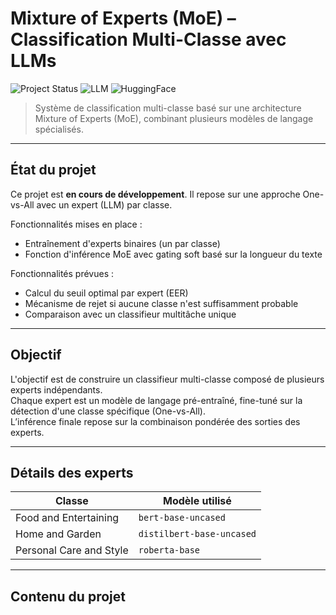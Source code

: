 # Mixture of Experts (MoE) – Classification Multi-Classe avec LLMs

![Project Status](https://img.shields.io/badge/status-en%20construction-yellow)
![LLM](https://img.shields.io/badge/model-BERT%2C%20DistilBERT%2C%20RoBERTa-blue)
![HuggingFace](https://img.shields.io/badge/framework-HuggingFace%20Transformers%20Pytorch-blue)

> Système de classification multi-classe basé sur une architecture Mixture of Experts (MoE), combinant plusieurs modèles de langage spécialisés.

---

## État du projet

Ce projet est **en cours de développement**. Il repose sur une approche One-vs-All avec un expert (LLM) par classe.

Fonctionnalités mises en place :
- Entraînement d'experts binaires (un par classe)
- Fonction d'inférence MoE avec gating soft basé sur la longueur du texte

Fonctionnalités prévues :
- Calcul du seuil optimal par expert (EER)
- Mécanisme de rejet si aucune classe n'est suffisamment probable
- Comparaison avec un classifieur multitâche unique

---

## Objectif

L'objectif est de construire un classifieur multi-classe composé de plusieurs experts indépendants.  
Chaque expert est un modèle de langage pré-entraîné, fine-tuné sur la détection d'une classe spécifique (One-vs-All).  
L’inférence finale repose sur la combinaison pondérée des sorties des experts.

---

## Détails des experts

| Classe                    | Modèle utilisé           |
|---------------------------|---------------------------|
| Food and Entertaining     | `bert-base-uncased`       |
| Home and Garden           | `distilbert-base-uncased` |
| Personal Care and Style   | `roberta-base`            |

---

## Contenu du projet

